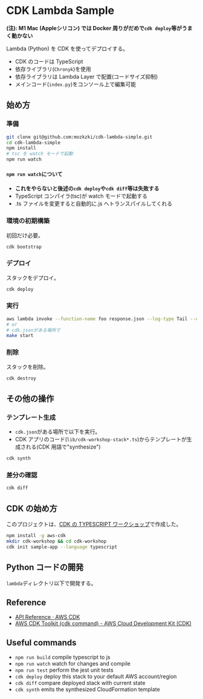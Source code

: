 # CDK Lambda Sample

**(注): M1 Mac (Appleシリコン) では Docker 周りがだめで`cdk deploy`等がうまく動かない**

Lambda (Python) を CDK を使ってデプロイする。

- CDK のコードは TypeScript
- 依存ライブラリ(`Chronyk`)を使用
- 依存ライブラリは Lambda Layer で配置(コードサイズ抑制)
- メインコード(`index.py`)をコンソール上で編集可能

## 始め方

### 準備

```sh
git clone git@github.com:mozkzki/cdk-lambda-simple.git
cd cdk-lambda-simple
npm install
# tsc を watch モードで起動
npm run watch
```

#### `npm run watch`について

- **これをやらないと後述の`cdk deploy`や`cdk diff`等は失敗する**
- TypeScript コンパイラ(tsc)が watch モードで起動する
- .ts ファイルを変更すると自動的に.js へトランスパイルしてくれる

### 環境の初期構築

初回だけ必要。

```sh
cdk bootstrap
```

### デプロイ

スタックをデプロイ。

```sh
cdk deploy
```

### 実行

```sh
aws lambda invoke --function-name foo response.json --log-type Tail --query 'LogResult' --output text | base64 -d
# or
# cdk.jsonがある場所で
make start
```

### 削除

スタックを削除。

```sh
cdk destroy
```

## その他の操作

### テンプレート生成

- `cdk.json`がある場所で以下を実行。
- CDK アプリのコード(`lib/cdk-workshop-stack*.ts`)からテンプレートが生成される(CDK 用語で"synthesize")

```sh
cdk synth
```

### 差分の確認

```sh
cdk diff
```

## CDK の始め方

このプロジェクトは、[CDK の TYPESCRIPT ワークショップ](https://summit-online-japan-cdk.workshop.aws/20-typescript.html)で作成した。

```sh
npm install -g aws-cdk
mkdir cdk-workshop && cd cdk-workshop
cdk init sample-app --language typescript
```

## Python コードの開発

`lambda`ディレクトリ以下で開発する。

## Reference

- [API Reference · AWS CDK](https://docs.aws.amazon.com/cdk/api/latest/docs/aws-construct-library.html)
- [AWS CDK Toolkit (cdk command) - AWS Cloud Development Kit (CDK)](https://docs.aws.amazon.com/cdk/latest/guide/cli.html)

## Useful commands

- `npm run build` compile typescript to js
- `npm run watch` watch for changes and compile
- `npm run test` perform the jest unit tests
- `cdk deploy` deploy this stack to your default AWS account/region
- `cdk diff` compare deployed stack with current state
- `cdk synth` emits the synthesized CloudFormation template
